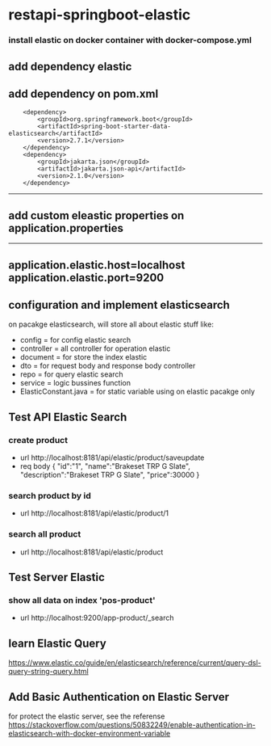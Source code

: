 # restapi-springboot-elastic

### install elastic on docker container with docker-compose.yml

## add dependency elastic
add dependency on pom.xml
--------------------------------- 
        <dependency>
            <groupId>org.springframework.boot</groupId>
            <artifactId>spring-boot-starter-data-elasticsearch</artifactId>
            <version>2.7.1</version>
        </dependency>
        <dependency>
            <groupId>jakarta.json</groupId>
            <artifactId>jakarta.json-api</artifactId>
            <version>2.1.0</version>
        </dependency>
---------------------------------

## add custom eleastic properties on application.properties
---------------------------------
application.elastic.host=localhost
application.elastic.port=9200
---------------------------------


## configuration and implement elasticsearch
on pacakge elasticsearch, will store all about elastic stuff like:
- config = for config elastic search
- controller = all controller for operation  elastic
- document = for store the index elastic
- dto = for request body and response body controller
- repo = for query elastic search
- service = logic bussines function
- ElasticConstant.java = for static variable using on elastic pacakge only

## Test API Elastic Search
### create product
- url
  http://localhost:8181/api/elastic/product/saveupdate
- req body
  {
  "id":"1",
  "name":"Brakeset TRP G Slate",
  "description":"Brakeset TRP G Slate",
  "price":30000
  }

### search product by id
- url
  http://localhost:8181/api/elastic/product/1

### search all product
- url
  http://localhost:8181/api/elastic/product


## Test Server Elastic
### show all data on index 'pos-product'
- url
  http://localhost:9200/app-product/_search


## learn Elastic Query
https://www.elastic.co/guide/en/elasticsearch/reference/current/query-dsl-query-string-query.html

## Add Basic Authentication on Elastic Server
for protect the elastic server, see the referense
https://stackoverflow.com/questions/50832249/enable-authentication-in-elasticsearch-with-docker-environment-variable





